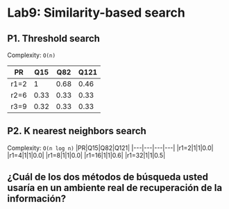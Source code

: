 # Lab9: Similarity-based search

## P1. Threshold search

Complexity: `O(n)`

|PR|Q15|Q82|Q121|
|---|---|---|---|
|r1=2|1|0.68|0.46|
|r2=6|0.33|0.33|0.33|
|r3=9|0.32|0.33|0.33|

## P2. K nearest neighbors search

Complexity: `O(n log n)`
|PR|Q15|Q82|Q121|
|---|---|---|---|
|r1=2|1|1|0.0|
|r1=4|1|1|0.0|
|r1=8|1|1|0.0|
|r1=16|1|1|0.6|
|r1=32|1|1|0.5|

¿Cuál de los dos métodos de búsqueda usted usaría en un ambiente real de recuperación de la información?
- 
